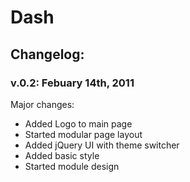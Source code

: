 #  Dash

## Changelog:

### v.0.2: Febuary 14th, 2011

Major changes:

<ul>
<li>Added Logo to main page</li>
<li>Started modular page layout</li>
<li>Added jQuery UI with theme switcher</li>
<li>Added basic style</li>
<li>Started module design</li>
</ul>


